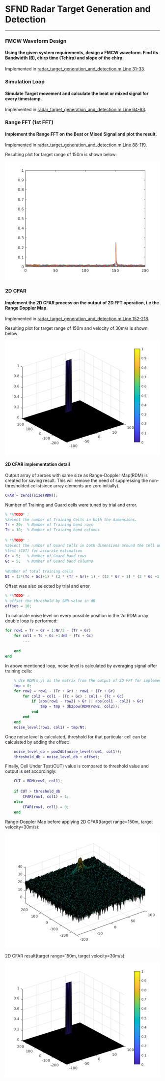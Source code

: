 # SFND Radar Target Generation and Detection
---
### FMCW Waveform Design
#### Using the given system requirements, design a FMCW waveform. Find its Bandwidth (B), chirp time (Tchirp) and slope of the chirp.

Implemented in [radar_target_generation_and_detection.m Line 31-33](radar_target_generation_and_detection.m#L31-L33).


### Simulation Loop
#### Simulate Target movement and calculate the beat or mixed signal for every timestamp.

Implemented in [radar_target_generation_and_detection.m Line 64-83](radar_target_generation_and_detection.m#L64-L83).

### Range FFT (1st FFT)
#### Implement the Range FFT on the Beat or Mixed Signal and plot the result.

Implemented in [radar_target_generation_and_detection.m Line 88-119](radar_target_generation_and_detection.m#L88-L119).

Resulting plot for target range of 150m is shown below:

<img src="images/range_fft.bmp" />

### 2D CFAR
#### Implement the 2D CFAR process on the output of 2D FFT operation, i.e the Range Doppler Map.

Implemented in [radar_target_generation_and_detection.m Line 152-218](radar_target_generation_and_detection.m#L152-L218).

Resulting plot for target range of 150m and velocity of 30m/s is shown below:

<img src="images/CFAR.bmp" />

#### 2D CFAR implementation detail

Output array of zeroes with same size as Range-Doppler Map(RDM) is created for saving result. This will remove the need of suppressing the non-thresholded cells(since array elements are zero initially).

```Matlab
CFAR = zeros(size(RDM));
```

Number of Training and Guard cells were tuned by trial and error.

```Matlab
% *%TODO* :
%Select the number of Training Cells in both the dimensions.
Tr = 20;  % Number of Training band rows
Tc = 10;  % Number of Training band columns

% *%TODO* :
%Select the number of Guard Cells in both dimensions around the Cell under 
%test (CUT) for accurate estimation
Gr = 5;   % Number of Guard band rows
Gc = 5;   % Number of Guard band columns

%Number of total training cells
Nt = (2*(Tc + Gc)+1) * (2 * (Tr + Gr)+ 1) - ((2 * Gr + 1) * (2 * Gc +1));
```

Offset was also selected by trial and error.
```Matlab
% *%TODO* :
% offset the threshold by SNR value in dB
offset = 10;
```

To calculate noise level on every possible position in the 2d RDM array double loop is performed:

```Matlab
for row1 = Tr + Gr + 1:Nr/2 - (Tr + Gr)
    for col1 = Tc + Gc +1:Nd - (Tc + Gc)
        ...

    end
end
```

In above mentioned loop, noise level is calculated by averaging signal offer training cells:

```Matlab
    % Use RDM[x,y] as the matrix from the output of 2D FFT for implementing CFAR
    tmp = 0;
    for row2 = row1 - (Tr + Gr) : row1 + (Tr + Gr)
        for col2 = col1 - (Tc + Gc) : col1 + (Tc + Gc)
            if (abs(row1 - row2) > Gr || abs(col1 - col2) > Gc)
                tmp = tmp + db2pow(RDM(row2, col2));
            end
        end
    end
    noise_level(row1, col1) = tmp/Nt;
```

Once noise level is calculated, threshold for that particular cell can be calculated by adding the offset:

```Matlab
    noise_level_db = pow2db(noise_level(row1, col1));
    threshold_db = noise_level_db + offset;
```

Finally, Cell Under Test(CUT) value is compared to threshold value and output is set accordingly:

```Matlab
    CUT = RDM(row1, col1);

    if CUT > threshold_db
        CFAR(row1, col1) = 1;
    else
        CFAR(row1, col1) = 0;
    end
```

Range-Doppler Map before applying 2D CFAR(target range=150m, target velocity=30m/s):

<img src="images/RDM.bmp" />

2D CFAR result(target range=150m, target velocity=30m/s):

<img src="images/CFAR.bmp" />
